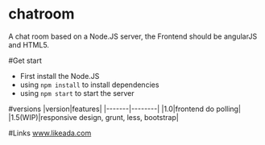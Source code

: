 chatroom
========
A chat room based on a Node.JS server, the Frontend should be angularJS and HTML5.

#Get start
- First install the Node.JS
- using `npm install` to install dependencies
- using `npm start` to start the server

#versions
|version|features|
|-------|--------|
|1.0|frontend do polling|
|1.5(WIP)|responsive design, grunt, less, bootstrap|

#Links
www.likeada.com
